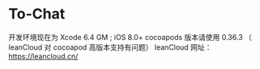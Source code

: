# To-Chat
开发环境现在为 Xcode 6.4 GM ; iOS 8.0+
cocoapods 版本请使用 0.36.3 （ leanCloud 对 cocoapod 高版本支持有问题）
leanCloud 网址： https://leancloud.cn/ 
